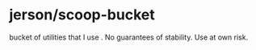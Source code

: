 # jerson/scoop-bucket

bucket of utilities that I use
.
No guarantees of stability. Use at own risk.
